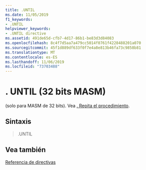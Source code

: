 ```yaml
---
title: .UNTIL
ms.date: 11/05/2019
f1_keywords:
- .UNTIL
helpviewer_keywords:
- .UNTIL directive
ms.assetid: 491de65d-cfb7-4d17-86b1-be83d3d84083
ms.openlocfilehash: 8c4f7d5aa7a479cc5014f0761f4228488201a070
ms.sourcegitcommit: 45f1d889df633f0f7e4a8e813b46fa73c9858b81
ms.translationtype: MT
ms.contentlocale: es-ES
ms.lasthandoff: 11/06/2019
ms.locfileid: "73703488"
---
```

# <a name="until-32-bit-masm"></a>. UNTIL (32 bits MASM)

(solo para MASM de 32 bits). Vea [. Repita el procedimiento](../../assembler/masm/dot-repeat.md).

## <a name="syntax"></a>Sintaxis

> .UNTIL

## <a name="see-also"></a>Vea también

[Referencia de directivas](../../assembler/masm/directives-reference.md)<br/>